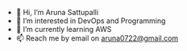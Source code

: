 - 👋 Hi, I’m Aruna Sattupalli
- 👀 I’m interested in DevOps and Programming
- 🌱 I’m currently learning AWS
- 📫 Reach me by email on aruna0722@gmail.com

